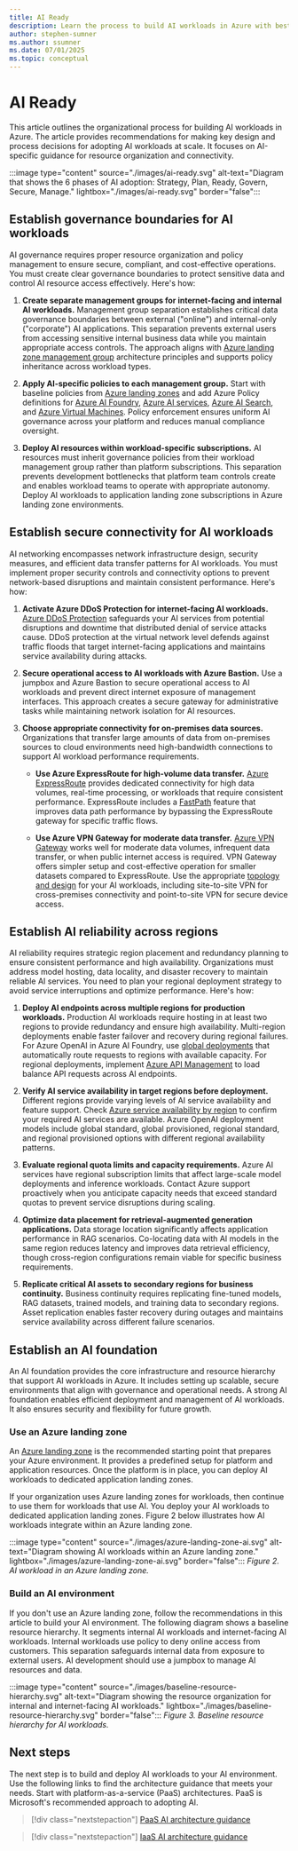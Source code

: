 ```yaml
---
title: AI Ready
description: Learn the process to build AI workloads in Azure with best practices and recommendations.
author: stephen-sumner
ms.author: ssumner
ms.date: 07/01/2025
ms.topic: conceptual
---
```


# AI Ready

This article outlines the organizational process for building AI workloads in Azure. The article provides recommendations for making key design and process decisions for adopting AI workloads at scale. It focuses on AI-specific guidance for resource organization and connectivity.

:::image type="content" source="./images/ai-ready.svg" alt-text="Diagram that shows the 6 phases of AI adoption: Strategy, Plan, Ready, Govern, Secure, Manage." lightbox="./images/ai-ready.svg" border="false":::

## Establish governance boundaries for AI workloads

AI governance requires proper resource organization and policy management to ensure secure, compliant, and cost-effective operations. You must create clear governance boundaries to protect sensitive data and control AI resource access effectively. Here's how:

1. **Create separate management groups for internet-facing and internal AI workloads.** Management group separation establishes critical data governance boundaries between external ("online") and internal-only ("corporate") AI applications. This separation prevents external users from accessing sensitive internal business data while you maintain appropriate access controls. The approach aligns with [Azure landing zone management group](/azure/cloud-adoption-framework/ready/landing-zone/design-area/resource-org-management-groups) architecture principles and supports policy inheritance across workload types.

2. **Apply AI-specific policies to each management group.** Start with baseline policies from [Azure landing zones](https://github.com/Azure/Enterprise-Scale/wiki/ALZ-Policies) and add Azure Policy definitions for [Azure AI Foundry](/azure/ai-foundry/how-to/built-in-policy-model-deployment), [Azure AI services](/azure/ai-services/policy-reference), [Azure AI Search](/azure/governance/policy/samples/built-in-policies#search), and [Azure Virtual Machines](/azure/virtual-machines/policy-reference). Policy enforcement ensures uniform AI governance across your platform and reduces manual compliance oversight.

3. **Deploy AI resources within workload-specific subscriptions.** AI resources must inherit governance policies from their workload management group rather than platform subscriptions. This separation prevents development bottlenecks that platform team controls create and enables workload teams to operate with appropriate autonomy. Deploy AI workloads to application landing zone subscriptions in Azure landing zone environments.

## Establish secure connectivity for AI workloads

AI networking encompasses network infrastructure design, security measures, and efficient data transfer patterns for AI workloads. You must implement proper security controls and connectivity options to prevent network-based disruptions and maintain consistent performance. Here's how:

1. **Activate Azure DDoS Protection for internet-facing AI workloads.** [Azure DDoS Protection](/azure/ddos-protection/ddos-protection-overview) safeguards your AI services from potential disruptions and downtime that distributed denial of service attacks cause. DDoS protection at the virtual network level defends against traffic floods that target internet-facing applications and maintains service availability during attacks.

2. **Secure operational access to AI workloads with Azure Bastion.** Use a jumpbox and Azure Bastion to secure operational access to AI workloads and prevent direct internet exposure of management interfaces. This approach creates a secure gateway for administrative tasks while maintaining network isolation for AI resources.

3. **Choose appropriate connectivity for on-premises data sources.** Organizations that transfer large amounts of data from on-premises sources to cloud environments need high-bandwidth connections to support AI workload performance requirements.

   - **Use Azure ExpressRoute for high-volume data transfer.** [Azure ExpressRoute](/azure/expressroute/expressroute-introduction) provides dedicated connectivity for high data volumes, real-time processing, or workloads that require consistent performance. ExpressRoute includes a [FastPath](/azure/expressroute/about-fastpath) feature that improves data path performance by bypassing the ExpressRoute gateway for specific traffic flows.

   - **Use Azure VPN Gateway for moderate data transfer.** [Azure VPN Gateway](/azure/vpn-gateway/vpn-gateway-about-vpngateways) works well for moderate data volumes, infrequent data transfer, or when public internet access is required. VPN Gateway offers simpler setup and cost-effective operation for smaller datasets compared to ExpressRoute. Use the appropriate [topology and design](/azure/vpn-gateway/design) for your AI workloads, including site-to-site VPN for cross-premises connectivity and point-to-site VPN for secure device access.

## Establish AI reliability across regions

AI reliability requires strategic region placement and redundancy planning to ensure consistent performance and high availability. Organizations must address model hosting, data locality, and disaster recovery to maintain reliable AI services. You need to plan your regional deployment strategy to avoid service interruptions and optimize performance. Here's how:

1. **Deploy AI endpoints across multiple regions for production workloads.** Production AI workloads require hosting in at least two regions to provide redundancy and ensure high availability. Multi-region deployments enable faster failover and recovery during regional failures. For Azure OpenAI in Azure AI Foundry, use [global deployments](/azure/ai-services/openai/how-to/deployment-types#deployment-types) that automatically route requests to regions with available capacity. For regional deployments, implement [Azure API Management](/azure/api-management/genai-gateway-capabilities#backend-load-balancer-and-circuit-breaker) to load balance API requests across AI endpoints.

2. **Verify AI service availability in target regions before deployment.** Different regions provide varying levels of AI service availability and feature support. Check [Azure service availability by region](https://azure.microsoft.com/explore/global-infrastructure/products-by-region/#products-by-region_tab5) to confirm your required AI services are available. Azure OpenAI deployment models include global standard, global provisioned, regional standard, and regional provisioned options with different regional availability patterns.

3. **Evaluate regional quota limits and capacity requirements.** Azure AI services have regional subscription limits that affect large-scale model deployments and inference workloads. Contact Azure support proactively when you anticipate capacity needs that exceed standard quotas to prevent service disruptions during scaling.

4. **Optimize data placement for retrieval-augmented generation applications.** Data storage location significantly affects application performance in RAG scenarios. Co-locating data with AI models in the same region reduces latency and improves data retrieval efficiency, though cross-region configurations remain viable for specific business requirements.

5. **Replicate critical AI assets to secondary regions for business continuity.** Business continuity requires replicating fine-tuned models, RAG datasets, trained models, and training data to secondary regions. Asset replication enables faster recovery during outages and maintains service availability across different failure scenarios.

## Establish an AI foundation

An AI foundation provides the core infrastructure and resource hierarchy that support AI workloads in Azure. It includes setting up scalable, secure environments that align with governance and operational needs. A strong AI foundation enables efficient deployment and management of AI workloads. It also ensures security and flexibility for future growth.

### Use an Azure landing zone

An [Azure landing zone](/azure/cloud-adoption-framework/ready/landing-zone/) is the recommended starting point that prepares your Azure environment. It provides a predefined setup for platform and application resources. Once the platform is in place, you can deploy AI workloads to dedicated application landing zones.

If your organization uses Azure landing zones for workloads, then continue to use them for workloads that use AI. You deploy your AI workloads to dedicated application landing zones. Figure 2 below illustrates how AI workloads integrate within an Azure landing zone.

:::image type="content" source="./images/azure-landing-zone-ai.svg" alt-text="Diagram showing AI workloads within an Azure landing zone." lightbox="./images/azure-landing-zone-ai.svg" border="false":::
*Figure 2. AI workload in an Azure landing zone.*

### Build an AI environment

If you don't use an Azure landing zone, follow the recommendations in this article to build your AI environment. The following diagram shows a baseline resource hierarchy. It segments internal AI workloads and internet-facing AI workloads. Internal workloads use policy to deny online access from customers. This separation safeguards internal data from exposure to external users. AI development should use a jumpbox to manage AI resources and data.

:::image type="content" source="./images/baseline-resource-hierarchy.svg" alt-text="Diagram showing the resource organization for internal and internet-facing AI workloads." lightbox="./images/baseline-resource-hierarchy.svg" border="false":::
*Figure 3. Baseline resource hierarchy for AI workloads.*

## Next steps

The next step is to build and deploy AI workloads to your AI environment. Use the following links to find the architecture guidance that meets your needs. Start with platform-as-a-service (PaaS) architectures. PaaS is Microsoft's recommended approach to adopting AI.

> [!div class="nextstepaction"]
> [PaaS AI architecture guidance](./platform/architectures.md)

> [!div class="nextstepaction"]
> [IaaS AI architecture guidance](./infrastructure/cycle-cloud.md)
